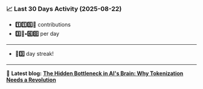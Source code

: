 <!--START_STATS-->
### 📈 Last 30 Days Activity (2025-08-22)  
- **1️⃣1️⃣5️⃣🎱** contributions  
- **3️⃣🎱•6️⃣0️⃣** per day
---
- **🎱3️⃣** day streak!
---
📝 **Latest blog:** [**The Hidden Bottleneck in AI's Brain: Why Tokenization Needs a Revolution**](https://andriak.com/blog/tokenization-revolution)
<!--END_STATS-->
